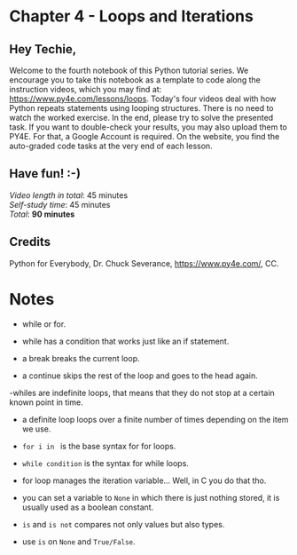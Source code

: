 # Chapter 4 - Loops and Iterations
## Hey Techie,   
Welcome to the fourth notebook of this Python tutorial series. We encourage you to take this notebook as a template to code along the instruction videos, which you may find at: https://www.py4e.com/lessons/loops. Today's four videos deal with how Python repeats statements using looping structures. There is no need to watch the worked exercise. In the end, please try to solve the presented task. If you want to double-check your results, you may also upload them to PY4E. For that, a Google Account is required. On the website, you find the auto-graded code tasks at the very end of each lesson.

## Have fun! :-)   
*Video length in total*: 45 minutes   
*Self-study time*: 45 minutes   
*Total*: **90 minutes**   
## Credits
Python for Everybody, Dr. Chuck Severance, https://www.py4e.com/, CC.

# Notes

- while or for.

- while has a condition that works just like an if statement.

- a break breaks the current loop.

- a continue skips the rest of the loop and goes to the head again.

-whiles are indefinite loops, that means that they do not stop at a certain known point in time.

- a definite loop loops over a finite number of times depending on the item we use.

- `for i in ` is the base syntax for for loops.

- `while condition` is the syntax for while loops.

- for loop manages the iteration variable... Well, in C you do that tho.

- you can set a variable to `None` in which there is just nothing stored, it is usually used as a boolean constant.

- `is` and `is not` compares not only values but also types.

- use `is` on `None` and `True/False`.
